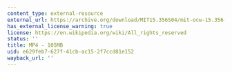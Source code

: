 ```yaml
---
content_type: external-resource
external_url: https://archive.org/download/MIT15.356S04/mit-ocw-15.356-09feb2004-220k.mp4
has_external_license_warning: true
license: https://en.wikipedia.org/wiki/All_rights_reserved
status: ''
title: MP4 - 105MB
uid: e629feb7-627f-41cb-ac15-2f7ccd81e152
wayback_url: ''
---
```

